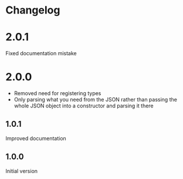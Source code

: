 # Changelog

# 2.0.1

Fixed documentation mistake

# 2.0.0

- Removed need for registering types
- Only parsing what you need from the JSON rather than passing the whole JSON object into a constructor and parsing it there

## 1.0.1

Improved documentation

## 1.0.0

Initial version